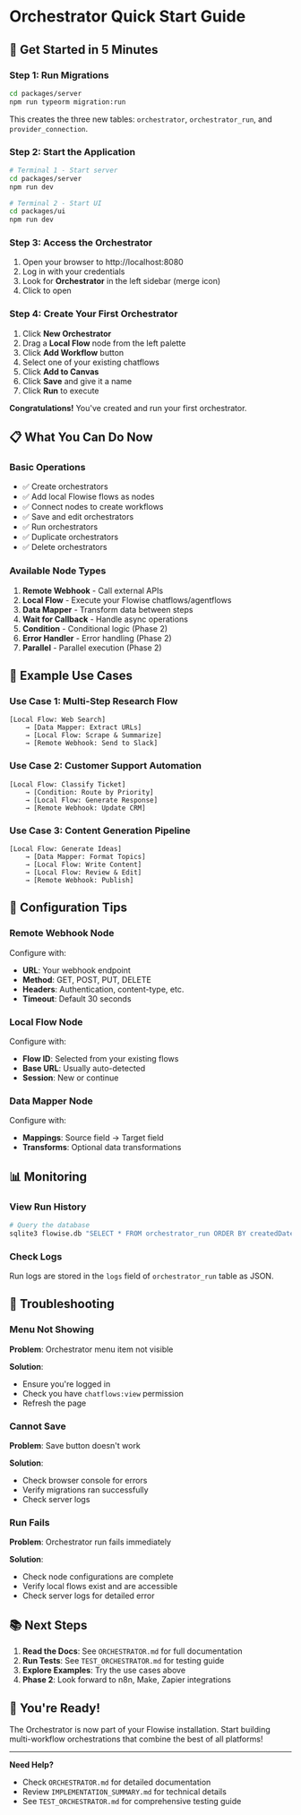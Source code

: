 # Orchestrator Quick Start Guide

## 🚀 Get Started in 5 Minutes

### Step 1: Run Migrations

```bash
cd packages/server
npm run typeorm migration:run
```

This creates the three new tables: `orchestrator`, `orchestrator_run`, and `provider_connection`.

### Step 2: Start the Application

```bash
# Terminal 1 - Start server
cd packages/server
npm run dev

# Terminal 2 - Start UI
cd packages/ui
npm run dev
```

### Step 3: Access the Orchestrator

1. Open your browser to http://localhost:8080
2. Log in with your credentials
3. Look for **Orchestrator** in the left sidebar (merge icon)
4. Click to open

### Step 4: Create Your First Orchestrator

1. Click **New Orchestrator**
2. Drag a **Local Flow** node from the left palette
3. Click **Add Workflow** button
4. Select one of your existing chatflows
5. Click **Add to Canvas**
6. Click **Save** and give it a name
7. Click **Run** to execute

**Congratulations!** You've created and run your first orchestrator.

## 📋 What You Can Do Now

### Basic Operations

- ✅ Create orchestrators
- ✅ Add local Flowise flows as nodes
- ✅ Connect nodes to create workflows
- ✅ Save and edit orchestrators
- ✅ Run orchestrators
- ✅ Duplicate orchestrators
- ✅ Delete orchestrators

### Available Node Types

1. **Remote Webhook** - Call external APIs
2. **Local Flow** - Execute your Flowise chatflows/agentflows
3. **Data Mapper** - Transform data between steps
4. **Wait for Callback** - Handle async operations
5. **Condition** - Conditional logic (Phase 2)
6. **Error Handler** - Error handling (Phase 2)
7. **Parallel** - Parallel execution (Phase 2)

## 🎯 Example Use Cases

### Use Case 1: Multi-Step Research Flow

```
[Local Flow: Web Search] 
    → [Data Mapper: Extract URLs] 
    → [Local Flow: Scrape & Summarize]
    → [Remote Webhook: Send to Slack]
```

### Use Case 2: Customer Support Automation

```
[Local Flow: Classify Ticket]
    → [Condition: Route by Priority]
    → [Local Flow: Generate Response]
    → [Remote Webhook: Update CRM]
```

### Use Case 3: Content Generation Pipeline

```
[Local Flow: Generate Ideas]
    → [Data Mapper: Format Topics]
    → [Local Flow: Write Content]
    → [Local Flow: Review & Edit]
    → [Remote Webhook: Publish]
```

## 🔧 Configuration Tips

### Remote Webhook Node

Configure with:
- **URL**: Your webhook endpoint
- **Method**: GET, POST, PUT, DELETE
- **Headers**: Authentication, content-type, etc.
- **Timeout**: Default 30 seconds

### Local Flow Node

Configure with:
- **Flow ID**: Selected from your existing flows
- **Base URL**: Usually auto-detected
- **Session**: New or continue

### Data Mapper Node

Configure with:
- **Mappings**: Source field → Target field
- **Transforms**: Optional data transformations

## 📊 Monitoring

### View Run History

```bash
# Query the database
sqlite3 flowise.db "SELECT * FROM orchestrator_run ORDER BY createdDate DESC LIMIT 10;"
```

### Check Logs

Run logs are stored in the `logs` field of `orchestrator_run` table as JSON.

## 🐛 Troubleshooting

### Menu Not Showing

**Problem**: Orchestrator menu item not visible

**Solution**:
- Ensure you're logged in
- Check you have `chatflows:view` permission
- Refresh the page

### Cannot Save

**Problem**: Save button doesn't work

**Solution**:
- Check browser console for errors
- Verify migrations ran successfully
- Check server logs

### Run Fails

**Problem**: Orchestrator run fails immediately

**Solution**:
- Check node configurations are complete
- Verify local flows exist and are accessible
- Check server logs for detailed error

## 📚 Next Steps

1. **Read the Docs**: See `ORCHESTRATOR.md` for full documentation
2. **Run Tests**: See `TEST_ORCHESTRATOR.md` for testing guide
3. **Explore Examples**: Try the use cases above
4. **Phase 2**: Look forward to n8n, Make, Zapier integrations

## 🎉 You're Ready!

The Orchestrator is now part of your Flowise installation. Start building multi-workflow orchestrations that combine the best of all platforms!

---

**Need Help?**
- Check `ORCHESTRATOR.md` for detailed documentation
- Review `IMPLEMENTATION_SUMMARY.md` for technical details
- See `TEST_ORCHESTRATOR.md` for comprehensive testing guide

